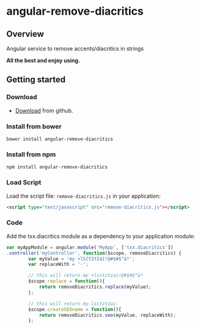 angular-remove-diacritics
=========================

Overview
--------

Angular service to remove accents/diacritics in strings


__All the best and enjoy using.__

Getting started
---------------

### Download

- [Download](https://github.com/Kepro/angular-remove-diacritics/archive/master.zip) from github.

### Install from bower
```
bower install angular-remove-diacritics
```

### Install from npm

```
npm install angular-remove-diacritics
```

### Load Script
Load the script file: `remove-diacritics.js` in your application:

```html
<script type="text/javascript" src="remove-diacritics.js"></script>
```

### Code
Add the txx.diacritics module as a dependency to your application module:

```js
var myAppModule = angular.module('MyApp', ['txx.diacritics'])
.controller('myController', function($scope, removeDiacritics) {
		var myValue = 'my +ľščťžťžáí!@#$#$^&*';
		var replaceWith = '-';

		// this will return my +lsctztzai!@#$#$^&*
        $scope.replace = function(){
            return removeDiacritics.replace(myValue);
        };

		// this will return my-lsctztzai-
		$scope.createSEOname = function(){
			return removeDiacritics.seo(myValue, replaceWith);
		};
```
